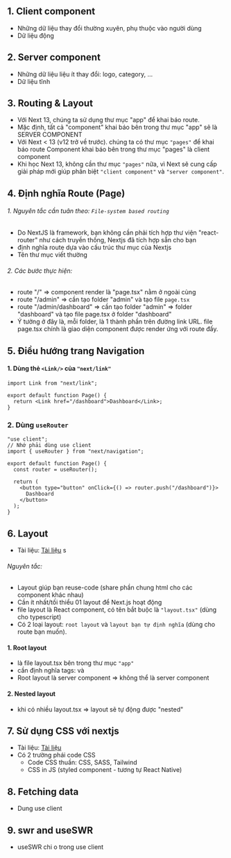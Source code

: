 ## 1. Client component

- Những dữ liệu thay đổi thường xuyên, phụ thuộc vào người dùng
- Dữ liệu động

## 2. Server component

- Những dữ liệu liệu ít thay đổi: logo, category, ...
- Dữ liệu tĩnh

## 3. Routing & Layout

- Với Next 13, chúng ta sử dụng thư mục "app" để khai báo route.
- Mặc định, tất cả "component" khai báo bên trong thư mục "app" sẽ là SERVER
  COMPONENT
- Với Next < 13 (v12 trở về trước). chúng ta có thư mục `"pages"` để khai báo route
  Component khai báo bên trong thư mục "pages" là client component
- Khi học Next 13, không cần thư mục `"pages"` nữa, vì Next sẽ cung cấp giải pháp mới
  giúp phân biệt `"client component"` và `"server component"`.

## 4. Định nghĩa Route (Page)

###### 1. Nguyên tắc cần tuân theo: `File-system based routing`

- Do NextJS là framework, bạn không cần phải tích hợp thư viện "react-router" như cách truyền thống, Nextjs đã tích hợp sẵn cho bạn
- định nghĩa route dựa vào cấu trúc thư mục của Nextjs
- Tên thư mục viết thường

###### 2. Các bước thực hiện:

- route "/" => component render là "page.tsx" nằm ở ngoài cùng
- route "/admin" => cần tạo folder "admin" và tạo file `page.tsx`
- route "/admin/dashboard" => cần tạo folder "admin" => folder "dashboard" và tạo file
  page.tsx ở folder "dashboard"
- Ý tưởng ở đây là, mỗi folder, là 1 thành phần trên đường link URL. file page.tsx chính là
  giao diện component được render ứng với route đấy.

## 5. Điều hướng trang Navigation

#### 1. Dùng thẻ `<Link/>` của `"next/link"`

```tsx
import Link from "next/link";

export default function Page() {
  return <Link href="/dashboard">Dashboard</Link>;
}
```

### 2. Dùng `useRouter`

```tsx
"use client";
// Nhớ phải dùng use client
import { useRouter } from "next/navigation";

export default function Page() {
  const router = useRouter();

  return (
    <button type="button" onClick={() => router.push("/dashboard")}>
      Dashboard
    </button>
  );
}
```

## 6. Layout

- Tài liệu: [Tài liệu](https://nextjs.org/docs/app/building-your-application/routing/pages-and-layouts#layout)
  s

###### Nguyên tắc:

- Layout giúp bạn reuse-code (share phần chung html cho các component khác nhau)
- Cần ít nhất/tối thiểu 01 layout để Next.js hoạt động
- file layout là React component, có tên bắt buộc là `"layout.tsx"` (dùng cho typescript)
- Có 2 loại layout: `root layout` và `layout bạn tự định nghĩa` (dùng cho route bạn muốn).

#### 1. Root layout

- là file layout.tsx bên trong thư mục `"app"`
- cần định nghĩa tags: <html> và <body>
- Root layout là server component => không thể là server component

#### 2. Nested layout

- khi có nhiều layout.tsx => layout sẽ tự động được "nested"

## 7. Sử dụng CSS với nextjs

- Tài liệu: [Tài liệu](https://nextjs.org/docs/app/building-your-application/styling)
- Có 2 trường phái code CSS
  + Code CSS thuần: CSS, SASS, Tailwind
  + CSS in JS (styled component - tương tự React Native)

## 8. Fetching data
- Dung use client
## 9. swr and useSWR
- useSWR chi o trong use client
